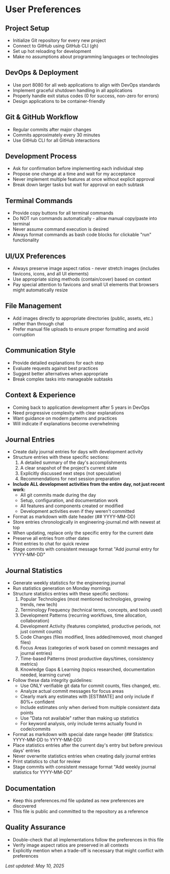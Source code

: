 # User Preferences

## Project Setup
- Initialize Git repository for every new project
- Connect to GitHub using GitHub CLI (gh)
- Set up hot reloading for development
- Make no assumptions about programming languages or technologies

## DevOps & Deployment
- Use port 8080 for all web applications to align with DevOps standards
- Implement graceful shutdown handling in all applications
- Properly handle exit status codes (0 for success, non-zero for errors)
- Design applications to be container-friendly

## Git & GitHub Workflow
- Regular commits after major changes
- Commits approximately every 30 minutes
- Use GitHub CLI for all GitHub interactions

## Development Process
- Ask for confirmation before implementing each individual step
- Propose one change at a time and wait for my acceptance
- Never implement multiple features at once without explicit approval
- Break down larger tasks but wait for approval on each subtask

## Terminal Commands
- Provide copy buttons for all terminal commands
- Do NOT run commands automatically - allow manual copy/paste into terminal
- Never assume command execution is desired
- Always format commands as bash code blocks for clickable "run" functionality

## UI/UX Preferences
- Always preserve image aspect ratios - never stretch images (includes favicons, icons, and all UI elements)
- Use appropriate sizing methods (contain/cover) based on context
- Pay special attention to favicons and small UI elements that browsers might automatically resize

## File Management
- Add images directly to appropriate directories (public, assets, etc.) rather than through chat
- Prefer manual file uploads to ensure proper formatting and avoid corruption

## Communication Style
- Provide detailed explanations for each step
- Evaluate requests against best practices
- Suggest better alternatives when appropriate
- Break complex tasks into manageable subtasks

## Context & Experience
- Coming back to application development after 5 years in DevOps
- Need progressive complexity with clear explanations
- Want guidance on modern patterns and practices
- Will indicate if explanations become overwhelming

## Journal Entries
- Create daily journal entries for days with development activity
- Structure entries with these specific sections:
  1. A detailed summary of the day's accomplishments
  2. A clear snapshot of the project's current state
  3. Explicitly discussed next steps (not speculative)
  4. Recommendations for next session preparation
- **Include ALL development activities from the entire day, not just recent work:**
  - All git commits made during the day
  - Setup, configuration, and documentation work
  - All features and components created or modified
  - Development activities even if they weren't committed
- Format as markdown with date header (## YYYY-MM-DD)
- Store entries chronologically in engineering-journal.md with newest at top
- When updating, replace only the specific entry for the current date
- Preserve all entries from other dates
- Print entries to chat for quick review
- Stage commits with consistent message format "Add journal entry for YYYY-MM-DD"

## Journal Statistics
- Generate weekly statistics for the engineering journal
- Run statistics generation on Monday mornings
- Structure statistics entries with these specific sections:
  1. Popular Technologies (most mentioned technologies, growing trends, new tech)
  2. Terminology Frequency (technical terms, concepts, and tools used)
  3. Development Patterns (recurring workflows, time allocation, collaboration)
  4. Development Activity (features completed, productive periods, not just commit counts)
  5. Code Changes (files modified, lines added/removed, most changed files)
  6. Focus Areas (categories of work based on commit messages and journal entries)
  7. Time-based Patterns (most productive days/times, consistency metrics)
  8. Knowledge Gaps & Learning (topics researched, documentation needed, learning curve)
- Follow these data integrity guidelines:
  - Use ONLY verifiable git data for commit counts, files changed, etc.
  - Analyze actual commit messages for focus areas
  - Clearly mark any estimates with [ESTIMATE] and only include if 80%+ confident
  - Include estimates only when derived from multiple consistent data points
  - Use "Data not available" rather than making up statistics
  - For keyword analysis, only include terms actually found in code/commits
- Format as markdown with special date range header (## Statistics: YYYY-MM-DD to YYYY-MM-DD)
- Place statistics entries after the current day's entry but before previous days' entries
- Never overwrite statistics entries when creating daily journal entries
- Print statistics to chat for review
- Stage commits with consistent message format "Add weekly journal statistics for YYYY-MM-DD"

## Documentation
- Keep this preferences.md file updated as new preferences are discovered
- This file is public and committed to the repository as a reference

## Quality Assurance
- Double-check that all implementations follow the preferences in this file
- Verify image aspect ratios are preserved in all contexts
- Explicitly mention when a trade-off is necessary that might conflict with preferences

*Last updated: May 10, 2025* 
